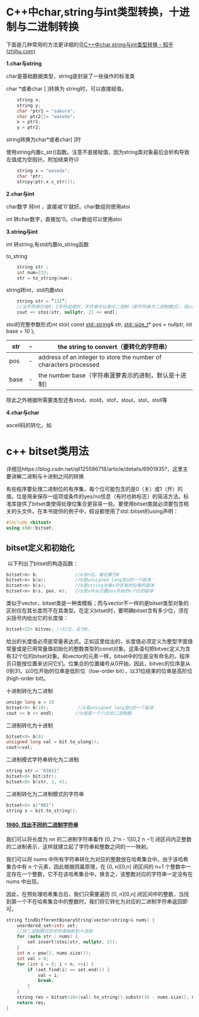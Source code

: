 # C++中char,string与int类型转换，十进制与二进制转换

下面是几种常用的方法更详细的见[C++中char,string与int类型转换 - 知乎 (zhihu.com)](https://zhuanlan.zhihu.com/p/107453404)





**1.char与string**

char是基础数据类型，string是封装了一些操作的标准类



char *或者char [ ]转换为 string时，可以直接赋值。

```cpp
    string x;
    string y;
    char *ptr1 = "sakura";
    char ptr2[]= "waseda";
    x = ptr1;
    y = ptr2;
```



string转换为char*或者char[ ]时

使用string内置c_str()函数。注意不直接赋值，因为string类对象最后会析构导致左值成为空指针。附加结束符\0

```cpp
    string x = "waseda";
    char *ptr;
    strcpy(ptr,x.c_str());
```



**2.char与int**

char数字 转int ，直接减'0'就好。char数组则使用atoi



int 转char数字，直接加'0。char数组可以使用atoi





**3.string与int**

 int 转string,有std内置to_string函数

to_string

```cpp
    string str ;
    int num=233;
    str = to_string(num);
```





string转int，std内置stoi

```c++
	string str = “111”;
    //当字符串仅有0，1字符组成时，字符串可以表示二进制（即字符串为二进制模式），但int是十进制结果用十进制打印出来
    cout << stoi(str, nullptr, 2) << endl;
```

stoi的完整参数形式int  stoi( const [std::string](http://en.cppreference.com/w/cpp/string/basic_string)& str, [std::size_t](http://en.cppreference.com/w/cpp/types/size_t)* pos = nullptr, int base = 10 );

| str  | -    | the string to convert（要转化的字符串）                      |
| ---- | ---- | ------------------------------------------------------------ |
| pos  | -    | address of an integer to store the number of characters processed |
| base | -    | the number base（字符串菠萝表示的进制，默认是十进制）        |

除此之外根据所需要类型还有stod，stold，stof，stoul，stol，stoll等



**4.char与char**

ascell码的转化，如



# c++ bitset类用法

详细见https://blog.csdn.net/qll125596718/article/details/6901935?，这里主要讲解二进制与十进制之间的转换





 有些程序要处理二进制位的有序集，每个位可能包含的是0（关）或1（开）的值。位是用来保存一组项或条件的yes/no信息（有时也称标志）的简洁方法。标准库提供了bitset类使得处理位集合更容易一些。要使用bitset类就必须要包含相关的头文件。在本书提供的例子中，假设都使用了std::bitset的using声明：

```cpp
#include <bitset>
using std::bitset;
```





## bitset定义和初始化

​     以下列出了bitset的构造函数：



```cpp
bitset<n> b;	          //b有n位，每位都为0
bitset<n> b(u);	          //b是unsigned long型u的一个副本
bitset<n> b(s);	          //b是string对象s中含有的位串的副本
bitset<n> b(s, pos, n);	  //b是s中从位置pos开始的n个位的副本
```

​     类似于vector，bitset类是一种类模板；而与vector不一样的是bitset类型对象的区别仅在其长度而不在其类型。在定义bitset时，要明确bitset含有多少位，须在尖括号内给出它的长度值：

```cpp
bitset<32> bitvec; //32位，全为0。
```

​     给出的长度值必须是常量表达式。正如这里给出的，长度值必须定义为整型字面值常量或是已用常量值初始化的整数类型的const对象。
​    这条语句把bitvec定义为含有32个位的bitset对象。和vector的元素一样，bitset中的位是没有命名的，程序员只能按位置来访问它们。位集合的位置编号从0开始，因此，bitvec的位序是从0到31。以0位开始的位串是低阶位（low-order bit），以31位结束的位串是高阶位(high-order bit)。





十进制转化为二进制

```c++
unsign long a = 10
bitset<8> b(10);	       //b是unsigned long型u的一个副本
cout << b << endl;        //b就是一个八位的二进制数  
```



二进制转化为十进制

```c++
bitset<8> b(8)
unsigned long val = bit.to_ulong();
cout<<val;

```



二进制模式字符串转化为二进制

```c++
string str = "01011"
bitset<8> bit(str);
bitset<8> b(str, 1, 4);
```



二进制转化为二进制模式的字符串

```c++
bitset<6> s("001")
string s = bit.to_string();
```







#### [1980. 找出不同的二进制字符串](https://leetcode-cn.com/problems/find-unique-binary-string/)



我们可以将长度为 nn 的二进制字符串看作 [0, 2^n - 1][0,2 n −1] 闭区间内正整数的二进制表示，这样就建立起了字符串和整数之间的一一映射。

我们可以将 nums 中所有字符串转化为对应的整数放在哈希集合中。由于该哈希集合中有 n 个元素，因此根据鸽巢原理，在 [0, n][0,n] 闭区间的 n+1 个整数中一定存在一个整数，它不在该哈希集合中。换言之，该整数对应的字符串一定没有在 nums 中出现。

因此，在预处理哈希集合后，我们只需要遍历 [0, n][0,n] 闭区间中的整数，当找到第一个不在哈希集合中的整数时，我们将它转化为对应的二进制字符串返回即可。



```c++
string findDifferentBinaryString(vector<string>& nums) {
	unordered_set<int> set;
	//将二进制模式的字符串映射到十进制
	for (auto str : nums) {
		set.insert(stoi(str, nullptr, 2));
	}
	int n = pow(2, nums.size());
	int val = 0;
	for (int i = 0; i < n; ++i) {
		if (set.find(i) == set.end()) {
			val = i;
			break;
		}
	}
	string res = bitset<16>(val).to_string().substr(16 - nums.size(), nums.size());
	return res;
}
```

